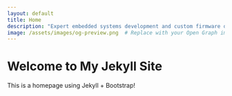 ```yaml
---
layout: default
title: Home
description: "Expert embedded systems development and custom firmware design for connected products, IoT devices, and electronics prototyping."
image: /assets/images/og-preview.png  # Replace with your Open Graph image
---
```


<h1>Welcome to My Jekyll Site</h1>
<p>This is a homepage using Jekyll + Bootstrap!</p>
